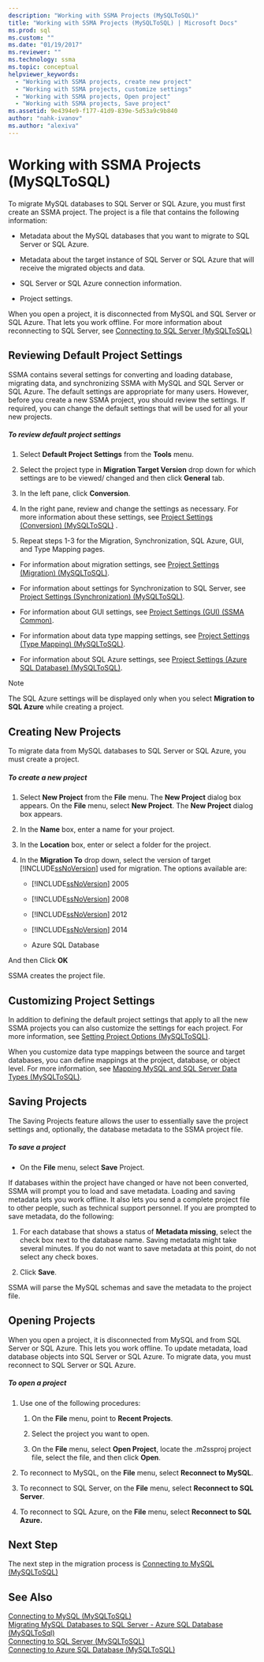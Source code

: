 ```yaml
---
description: "Working with SSMA Projects (MySQLToSQL)"
title: "Working with SSMA Projects (MySQLToSQL) | Microsoft Docs"
ms.prod: sql
ms.custom: ""
ms.date: "01/19/2017"
ms.reviewer: ""
ms.technology: ssma
ms.topic: conceptual
helpviewer_keywords: 
  - "Working with SSMA projects, create new project"
  - "Working with SSMA projects, customize settings"
  - "Working with SSMA projects, Open project"
  - "Working with SSMA projects, Save project"
ms.assetid: 9e4394e9-f177-41d9-839e-5d53a9c9b840
author: "nahk-ivanov"
ms.author: "alexiva"
---
```

# Working with SSMA Projects (MySQLToSQL)
To migrate MySQL databases to SQL Server or SQL Azure, you must first create an SSMA project. The project is a file that contains the following information:  
  
-   Metadata about the MySQL databases that you want to migrate to SQL Server or SQL Azure.  
  
-   Metadata about the target instance of SQL Server or SQL Azure that will receive the migrated objects and data.  
  
-   SQL Server or SQL Azure connection information.  
  
-   Project settings.  
  
When you open a project, it is disconnected from MySQL and SQL Server or SQL Azure. That lets you work offline. For more information about reconnecting to SQL Server, see [Connecting to SQL Server &#40;MySQLToSQL&#41;](../../ssma/mysql/connecting-to-sql-server-mysqltosql.md)  
  
## Reviewing Default Project Settings  
SSMA contains several settings for converting and loading database, migrating data, and synchronizing SSMA with MySQL and SQL Server or SQL Azure. The default settings are appropriate for many users. However, before you create a new SSMA project, you should review the settings. If required, you can change the default settings that will be used for all your new projects.  
  
##### To review default project settings  
  
1.  Select **Default Project Settings** from the **Tools** menu.  
  
2.  Select the project type in **Migration Target Version** drop down for which settings are to be viewed/ changed and then click **General** tab.  
  
3.  In the left pane, click **Conversion**.  
  
4.  In the right pane, review and change the settings as necessary. For more information about these settings, see [Project Settings &#40;Conversion&#41; &#40;MySQLToSQL&#41;](../../ssma/mysql/project-settings-conversion-mysqltosql.md) .  
  
5.  Repeat steps 1-3 for the Migration, Synchronization, SQL Azure, GUI, and Type Mapping pages.  
  
-   For information about migration settings, see [Project Settings &#40;Migration&#41; &#40;MySQLToSQL&#41;](../../ssma/mysql/project-settings-migration-mysqltosql.md).  
  
-   For information about settings for Synchronization to SQL Server, see [Project Settings &#40;Synchronization&#41; &#40;MySQLToSQL&#41;](../../ssma/mysql/project-settings-synchronization-mysqltosql.md).  
  
-   For information about GUI settings, see [Project Settings (GUI) (SSMA Common)](https://msdn.microsoft.com/cf06baf1-8714-48a3-95dc-781f6ca53693).  
  
-   For information about data type mapping settings, see [Project Settings &#40;Type Mapping&#41; &#40;MySQLToSQL&#41;](../../ssma/mysql/project-settings-type-mapping-mysqltosql.md).  
  
-   For information about SQL Azure settings, see [Project Settings &#40;Azure SQL Database&#41; &#40;MySQLToSQL&#41;](../../ssma/mysql/project-settings-azure-sql-db-mysqltosql.md).  
  
> [!NOTE]  
> The SQL Azure settings will be displayed only when you select **Migration to SQL Azure** while creating a project.  
  
## Creating New Projects  
To migrate data from MySQL databases to SQL Server or SQL Azure, you must create a project.  
  
##### To create a new project  
  
1.  Select **New Project** from the **File** menu. The **New Project** dialog box appears. On the **File** menu, select **New Project**. The **New Project** dialog box appears.  
  
2.  In the **Name** box, enter a name for your project.  
  
3.  In the **Location** box, enter or select a folder for the project.  
  
4.  In the **Migration To** drop down, select the version of target [!INCLUDE[ssNoVersion](../../includes/ssnoversion-md.md)] used for migration. The options available are:  
  
    -   [!INCLUDE[ssNoVersion](../../includes/ssnoversion-md.md)] 2005  
  
    -   [!INCLUDE[ssNoVersion](../../includes/ssnoversion-md.md)] 2008  
  
    -   [!INCLUDE[ssNoVersion](../../includes/ssnoversion-md.md)] 2012  
  
    -   [!INCLUDE[ssNoVersion](../../includes/ssnoversion-md.md)] 2014  
  
    -   Azure SQL Database  
  
And then Click **OK**  
  
SSMA creates the project file.  
  
## Customizing Project Settings  
In addition to defining the default project settings that apply to all the new SSMA projects you can also customize the settings for each project. For more information, see [Setting Project Options &#40;MySQLToSQL&#41;](../../ssma/mysql/setting-project-options-mysqltosql.md).  
  
When you customize data type mappings between the source and target databases, you can define mappings at the project, database, or object level. For more information, see [Mapping MySQL and SQL Server Data Types &#40;MySQLToSQL&#41;](../../ssma/mysql/mapping-mysql-and-sql-server-data-types-mysqltosql.md).  
  
## Saving Projects  
The Saving Projects feature allows the user to essentially save the project settings and, optionally, the database metadata to the SSMA project file.  
  
##### To save a project  
  
-   On the **File** menu, select **Save** Project.  
  
If databases within the project have changed or have not been converted, SSMA will prompt you to load and save metadata. Loading and saving metadata lets you work offline. It also lets you send a complete project file to other people, such as technical support personnel. If you are prompted to save metadata, do the following:  
  
1.  For each database that shows a status of **Metadata missing**, select the check box next to the database name. Saving metadata might take several minutes. If you do not want to save metadata at this point, do not select any check boxes.  
  
2.  Click **Save**.  
  
SSMA will parse the MySQL schemas and save the metadata to the project file.  
  
## Opening Projects  
When you open a project, it is disconnected from MySQL and from SQL Server or SQL Azure. This lets you work offline. To update metadata, load database objects into SQL Server or SQL Azure. To migrate data, you must reconnect to SQL Server or SQL Azure.  
  
##### To open a project  
  
1.  Use one of the following procedures:  
  
    1.  On the **File** menu, point to **Recent Projects**.  
  
    2.  Select the project you want to open.  
  
    3.  On the **File** menu, select **Open Project**, locate the .m2ssproj project file, select the file, and then click **Open**.  
  
2.  To reconnect to MySQL, on the **File** menu, select **Reconnect to MySQL**.  
  
3.  To reconnect to SQL Server, on the **File** menu, select **Reconnect to SQL Server**.  
  
4.  To reconnect to SQL Azure, on the **File** menu, select **Reconnect to SQL Azure.**  
  
## Next Step  
The next step in the migration process is [Connecting to MySQL &#40;MySQLToSQL&#41;](../../ssma/mysql/connecting-to-mysql-mysqltosql.md)  
  
## See Also  
[Connecting to MySQL &#40;MySQLToSQL&#41;](../../ssma/mysql/connecting-to-mysql-mysqltosql.md)  
[Migrating MySQL Databases to SQL Server - Azure SQL Database &#40;MySQLToSql&#41;](../../ssma/mysql/migrating-mysql-databases-to-sql-server-azure-sql-db-mysqltosql.md)  
[Connecting to SQL Server &#40;MySQLToSQL&#41;](../../ssma/mysql/connecting-to-sql-server-mysqltosql.md)  
[Connecting to Azure SQL Database &#40;MySQLToSQL&#41;](../../ssma/mysql/connecting-to-azure-sql-db-mysqltosql.md)  
  

